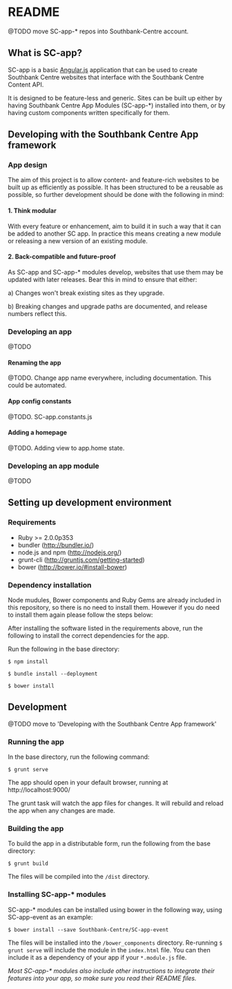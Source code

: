 # README

@TODO move SC-app-* repos into Southbank-Centre account.

## What is SC-app?

SC-app is a basic [Angular.js](https://angularjs.org/) application that can be used to create Southbank Centre websites that interface with the Southbank Centre Content API.

It is designed to be feature-less and generic. Sites can be built up either by having Southbank Centre App Modules (SC-app-\*) installed into them, or by having custom components written specifically for them.

## Developing with the Southbank Centre App framework

### App design

The aim of this project is to allow content- and feature-rich websites to be built up as efficiently as possible. It has been structured to be a reusable as possible, so further development should be done with the following in mind:

#### 1. Think modular

With every feature or enhancement, aim to build it in such a way that it can be added to another SC app. In practice this means creating a new module or releasing a new version of an existing module.

#### 2. Back-compatible and future-proof

As SC-app and SC-app-* modules develop, websites that use them may be updated with later releases. Bear this in mind to ensure that either:

a) Changes won't break existing sites as they upgrade.

b) Breaking changes and upgrade paths are documented, and release numbers reflect this.

### Developing an app

@TODO

#### Renaming the app

@TODO. Change app name everywhere, including documentation. This could be automated.

#### App config constants

@TODO. SC-app.constants.js

#### Adding a homepage

@TODO. Adding view to app.home state.

### Developing an app module

@TODO

## Setting up development environment

### Requirements

- Ruby >= 2.0.0p353
- bundler (http://bundler.io/)
- node.js and npm (http://nodejs.org/)
- grunt-cli (http://gruntjs.com/getting-started)
- bower (http://bower.io/#install-bower)


### Dependency installation

Node mudules, Bower components and Ruby Gems are already included in this repository, so there is no need to install them. However if you do need to install them again please follow the steps below:

After installing the software listed in the requirements above, run the following to install the correct dependencies for the app.

Run the following in the base directory:

    $ npm install

    $ bundle install --deployment

    $ bower install


## Development

@TODO move to 'Developing with the Southbank Centre App framework'

### Running the app

In the base directory, run the following command:

    $ grunt serve

The app should open in your default browser, running at http://localhost:9000/

The grunt task will watch the app files for changes. It will rebuild and reload the app when any changes are made.

### Building the app

To build the app in a distributable form, run the following from the base directory:

    $ grunt build

The files will be compiled into the `/dist` directory.

### Installing SC-app-\* modules

SC-app-\* modules can be installed using bower in the following way, using SC-app-event as an example:

    $ bower install --save Southbank-Centre/SC-app-event

The files will be installed into the `/bower_components` directory. Re-running `$ grunt serve` will include the module in the `index.html` file. You can then include it as a dependency of your app if your `*.module.js` file.

*Most SC-app-\* modules also include other instructions to integrate their features into your app, so make sure you read their README files.*

